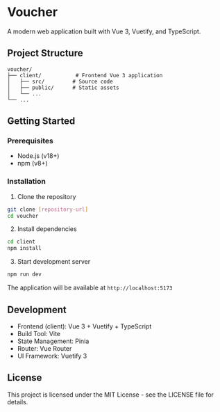 # Voucher

A modern web application built with Vue 3, Vuetify, and TypeScript.

## Project Structure

```
voucher/
├── client/           # Frontend Vue 3 application
│   ├── src/         # Source code
│   ├── public/      # Static assets
│   └── ...
└── ...
```

## Getting Started

### Prerequisites
- Node.js (v18+)
- npm (v8+)

### Installation

1. Clone the repository
```bash
git clone [repository-url]
cd voucher
```

2. Install dependencies
```bash
cd client
npm install
```

3. Start development server
```bash
npm run dev
```

The application will be available at `http://localhost:5173`

## Development

- Frontend (client): Vue 3 + Vuetify + TypeScript
- Build Tool: Vite
- State Management: Pinia
- Router: Vue Router
- UI Framework: Vuetify 3

## License

This project is licensed under the MIT License - see the LICENSE file for details.